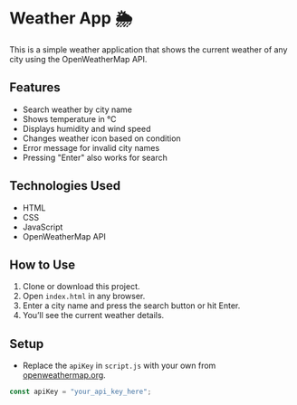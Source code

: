 # Weather App 🌦️

This is a simple weather application that shows the current weather of any city using the OpenWeatherMap API.

## Features

- Search weather by city name
- Shows temperature in °C
- Displays humidity and wind speed
- Changes weather icon based on condition
- Error message for invalid city names
- Pressing "Enter" also works for search

## Technologies Used

- HTML
- CSS
- JavaScript
- OpenWeatherMap API

## How to Use

1. Clone or download this project.
2. Open `index.html` in any browser.
3. Enter a city name and press the search button or hit Enter.
4. You’ll see the current weather details.

## Setup

- Replace the `apiKey` in `script.js` with your own from [openweathermap.org](https://openweathermap.org/api).

```js
const apiKey = "your_api_key_here";
